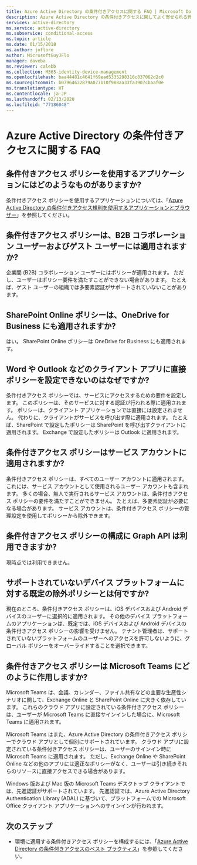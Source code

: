 ```yaml
---
title: Azure Active Directory の条件付きアクセスに関する FAQ | Microsoft Docs
description: Azure Active Directory の条件付きアクセスに関してよく寄せられる質問への回答を示します。
services: active-directory
ms.service: active-directory
ms.subservice: conditional-access
ms.topic: article
ms.date: 01/15/2018
ms.author: joflore
author: MicrosoftGuyJFlo
manager: daveba
ms.reviewer: calebb
ms.collection: M365-identity-device-management
ms.openlocfilehash: baa44481c4641f69ead5335298316c837062d2c0
ms.sourcegitcommit: b07964632879a077b10f988aa33fa3907cbaaf0e
ms.translationtype: HT
ms.contentlocale: ja-JP
ms.lasthandoff: 02/13/2020
ms.locfileid: "77186048"
---
```

# <a name="azure-active-directory-conditional-access-faqs"></a>Azure Active Directory の条件付きアクセスに関する FAQ

## <a name="which-applications-work-with-conditional-access-policies"></a>条件付きアクセス ポリシーを使用するアプリケーションにはどのようなものがありますか?

条件付きアクセス ポリシーを使用するアプリケーションについては、「[Azure Active Directory の条件付きアクセス規則を使用するアプリケーションとブラウザー](concept-conditional-access-cloud-apps.md)」を参照してください。

## <a name="are-conditional-access-policies-enforced-for-b2b-collaboration-and-guest-users"></a>条件付きアクセス ポリシーは、B2B コラボレーション ユーザーおよびゲスト ユーザーには適用されますか?

企業間 (B2B) コラボレーション ユーザーにはポリシーが適用されます。 ただし、ユーザーはポリシー要件を満たすことができない場合があります。 たとえば、ゲスト ユーザーの組織では多要素認証がサポートされていないことがあります。 

## <a name="does-a-sharepoint-online-policy-also-apply-to-onedrive-for-business"></a>SharePoint Online ポリシーは、OneDrive for Business にも適用されますか?

はい。 SharePoint Online ポリシーは OneDrive for Business にも適用されます。

## <a name="why-cant-i-set-a-policy-directly-on-client-apps-like-word-or-outlook"></a>Word や Outlook などのクライアント アプリに直接ポリシーを設定できないのはなぜですか?

条件付きアクセス ポリシーでは、サービスにアクセスするための要件を設定します。 このポリシーは、そのサービスに対する認証が行われる際に適用されます。 ポリシーは、クライアント アプリケーションでは直接には設定されません。 代わりに、クライアントがサービスを呼び出す際に適用されます。 たとえば、SharePoint で設定したポリシーは SharePoint を呼び出すクライアントに適用されます。 Exchange で設定したポリシーは Outlook に適用されます。

## <a name="does-a-conditional-access-policy-apply-to-service-accounts"></a>条件付きアクセス ポリシーはサービス アカウントに適用されますか?

条件付きアクセス ポリシーは、すべてのユーザー アカウントに適用されます。 これには、サービス アカウントとして使用されるユーザー アカウントも含まれます。 多くの場合、無人で実行されるサービス アカウントは、条件付きアクセス ポリシーの要件を満たすことができません。 たとえば、多要素認証が必要になる場合があります。 サービス アカウントは、条件付きアクセス ポリシーの管理設定を使用してポリシーから除外できます。 

## <a name="are-graph-apis-available-for-configuring-conditional-access-policies"></a>条件付きアクセス ポリシーの構成に Graph API は利用できますか?

現時点では利用できません。 

## <a name="what-is-the-default-exclusion-policy-for-unsupported-device-platforms"></a>サポートされていないデバイス プラットフォームに対する既定の除外ポリシーとは何ですか?

現在のところ、条件付きアクセス ポリシーは、iOS デバイスおよび Android デバイスのユーザーに選択的に適用されます。 その他のデバイス プラットフォームのアプリケーションは、既定では、iOS デバイスおよび Android デバイスの条件付きアクセス ポリシーの影響を受けません。 テナント管理者は、サポートされていないプラットフォームのユーザーへのアクセスを許可しないように、グローバル ポリシーをオーバーライドすることを選択できます。

## <a name="how-do-conditional-access-policies-work-for-microsoft-teams"></a>条件付きアクセス ポリシーは Microsoft Teams にどのように作用しますか?

Microsoft Teams は、会議、カレンダー、ファイル共有などの主要な生産性シナリオに関して、Exchange Online と SharePoint Online に大きく依存しています。 これらのクラウド アプリに設定されている条件付きアクセス ポリシーは、ユーザーが Microsoft Teams に直接サインインした場合に、Microsoft Teams に適用されます。

Microsoft Teams はまた、Azure Active Directory の条件付きアクセス ポリシーでクラウド アプリとして個別にサポートされています。 クラウド アプリに設定されている条件付きアクセス ポリシーは、ユーザーのサインイン時に Microsoft Teams に適用されます。 ただし、Exchange Online や SharePoint Online などの他のアプリには適正なポリシーがなく、ユーザーは引き続きそれらのリソースに直接アクセスできる場合があります。

Windows 版および Mac 版の Microsoft Teams デスクトップ クライアントでは、先進認証がサポートされています。 先進認証では、Azure Active Directory Authentication Library (ADAL) に基づいて、プラットフォームでの Microsoft Office クライアント アプリケーションへのサインインが行われます。

## <a name="next-steps"></a>次のステップ

- 環境に適用する条件付きアクセス ポリシーを構成するには、「[Azure Active Directory の条件付きアクセスのベスト プラクティス](best-practices.md)」を参照してください。 
